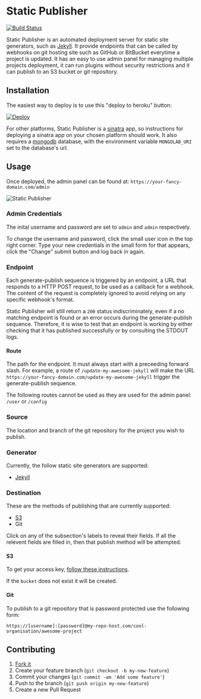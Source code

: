 # Static Publisher

[![Build Status](https://travis-ci.org/static-publisher/static-publisher.svg?branch=master)](https://travis-ci.org/static-publisher/static-publisher)

Static Publisher is an automated deployment server for static site generators, such as [Jekyll](http://jekyllrb.com/). It provide endpoints that can be called by webhooks on git hosting site such as GitHub or BitBucket everytime a project is updated. It has an easy to use admin panel for managing multiple projects deployment, it can run plugins without security restrictions and it can publish to an S3 bucket or git repository.

## Installation

The easiest way to deploy is to use this "deploy to heroku" button:

[![Deploy](https://www.herokucdn.com/deploy/button.png)](https://heroku.com/deploy)

For other platforms, Static Publisher is a [sinatra](http://www.sinatrarb.com/) app, so instructions for deploying a sinatra app on your chosen platform should work. It also requires a [mongodb](https://www.mongodb.org/) database, with the environment variable `MONGOLAB_URI` set to the database's url.

## Usage

Once deployed, the admin panel can be found at: `https://your-fancy-domain.com/admin`

![Static Publisher](http://static-publisher.github.io/static-publisher/screenshot.jpg)

### Admin Credentials

The inital username and password are set to `admin` and `admin` respectively.

To change the username and password, click the small user icon in the top right corner. Type your new credentials in the small form for that appears, click the "Change" submit button and log back in again.

### Endpoint

Each generate-publish sequence is triggered by an endpoint, a URL that responds to a HTTP POST request, to be used as a callback for a webhook. The content of the request is completely ignored to avoid relying on any specific webhook's format.

Static Publisher will still return a `200` status indiscriminately, even if a no matching endpoint is found or an error occurs during the generate-publish sequence. Therefore, it is wise to test that an endpoint is working by either checking that it has published successfully or by consulting the STDOUT logs.

#### Route

The path for the endpoint. It must always start with a preceeding forward slash. For example, a route of `/update-my-awesome-jekyll` will make the URL `https://your-fancy-domain.com/update-my-awesome-jekyll` trigger the generate-publish sequence.

The following routes cannot be used as they are used for the admin panel: `/user` or `/config`

### Source

The location and branch of the git repository for the project you wish to publish.

### Generator

Currently, the follow static site generators are supported:

* [Jekyll](http://jekyllrb.com/)

### Destination

These are the methods of publishing that are currently supported:

* [S3](http://aws.amazon.com/s3/)
* Git

Click on any of the subsection's labels to reveal their fields. If all the relevent fields are filled in, then that publish method will be attempted.

#### S3

To get your access key, [follow these instructions](http://docs.aws.amazon.com/AWSSimpleQueueService/latest/SQSGettingStartedGuide/AWSCredentials.html).

If the `bucket` does not exist it will be created.

#### Git

To publish to a git repository that is password protected use the following form:

`https://[username]:[password]@my-repo-host.com/cool-organisation/awesome-project`

## Contributing

1. [Fork it](https://github.com/static-publisher/static-publisher/fork)
2. Create your feature branch (`git checkout -b my-new-feature`)
3. Commit your changes (`git commit -am 'Add some feature'`)
4. Push to the branch (`git push origin my-new-feature`)
5. Create a new Pull Request
